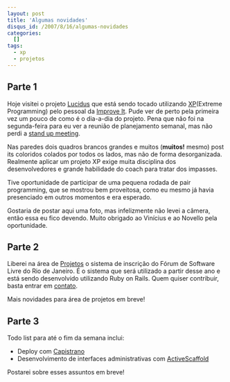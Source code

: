 ```yaml
--- 
layout: post
title: 'Algumas novidades'
disqus_id: /2007/8/16/algumas-novidades
categories: 
  []
tags:
  - xp
  - projetos
---
```



## Parte 1

Hoje visitei o projeto [Lucidus][lucidus] que está sendo tocado utilizando [XP][xp](Extreme Programming) pelo pessoal da [Improve It][iit]. Pude ver de perto pela primeira vez um pouco de como é o dia-a-dia do projeto. Pena que não foi na segunda-feira para eu ver a reunião de planejamento semanal, mas não perdi a [stand up meeting](http://www.improveit.com.br/xp/praticas/reuniao_pe).

Nas paredes dois quadros brancos grandes e muitos (__muitos!__ mesmo) post its coloridos colados por todos os lados, mas não de forma desorganizada. Realmente aplicar um projeto XP exige muita disciplina dos desenvolvedores e grande habilidade do coach para tratar dos impasses.

Tive oportunidade de participar de uma pequena rodada de pair programming, que se mostrou bem proveitosa, como eu mesmo já havia presenciado em outros momentos e era esperado.

Gostaria de postar aqui uma foto, mas infelizmente não levei a câmera, então essa eu fico devendo. Muito obrigado ao Vinícius e ao Novello pela oportunidade.

[lucidus]: http://blog.improveit.com.br/articles/2007/05/15/xp-rio-conheca-o-projeto-xp-do-grupo-santa-isabel
[xp]: http://www.improveit.com.br/xp
[iit]: http://www.improveit.com.br

## Parte 2

Liberei na área de [Projetos][projetos] o sistema de inscrição do Fórum de Software Livre do Rio de Janeiro. É o sistema que será utilizado a partir desse ano e está sendo desenvolvido utilizando Ruby on Rails. Quem quiser contribuir, basta entrar em [contato](/contato).

Mais novidades para área de projetos em breve!

[projetos]: /projetos

## Parte 3

Todo list para até o fim da semana inclui:

  * Deploy com [Capistrano](http://www.capify.org/)
  * Desenvolvimento de interfaces administrativas com [ActiveScaffold](http://activescaffold.com/)

Postarei sobre esses assuntos em breve!


